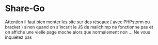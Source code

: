 # Share-Go

Attention il faut bien monter les site sur des réseaux ( avec PHPstorm ou bracket ) sinon quand on s'incsrit le JS de mailchimp ne fonctionne pas et on affiche une vielle page moche alors que normalement non ... Ne vous inquiétez pas 

